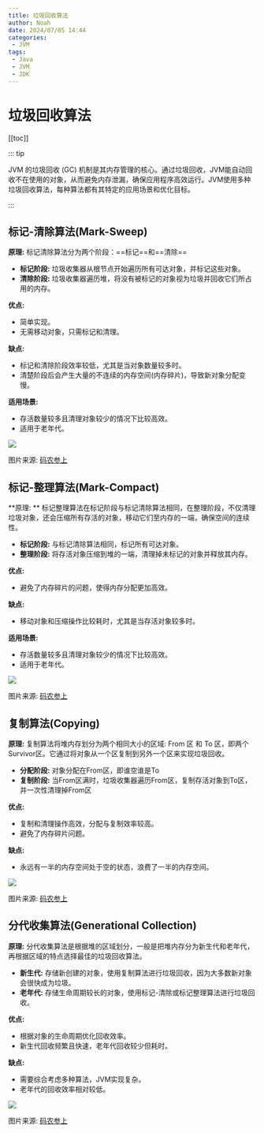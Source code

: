 ```yaml
---
title: 垃圾回收算法
author: Noah
date: 2024/07/05 14:44
categories: 
 - JVM
tags:
 - Java
 - JVM
 - JDK
---
```


# 垃圾回收算法

[[toc]]

::: tip

JVM 的垃圾回收 (GC) 机制是其内存管理的核心。通过垃圾回收，JVM能自动回收不在使用的对象，从而避免内存泄漏，确保应用程序高效运行。JVM使用多种垃圾回收算法，每种算法都有其特定的应用场景和优化目标。

:::

## 标记-清除算法(Mark-Sweep)

**原理:** 标记清除算法分为两个阶段：==标记==和==清除==

- **标记阶段:** 垃圾收集器从根节点开始遍历所有可达对象，并标记这些对象。
- **清除阶段:** 垃圾收集器遍历堆，将没有被标记的对象视为垃圾并回收它们所占用的内存。

**优点:**

- 简单实现。
- 无需移动对象，只需标记和清理。

**缺点:**

- 标记和清除阶段效率较低，尤其是当对象数量较多时。
- 清楚阶段后会产生大量的不连续的内存空间(内存碎片)，导致新对象分配变慢。

**适用场景:**

- 存活数量较多且清理对象较少的情况下比较高效。
- 适用于老年代。

![](https://raw.githubusercontent.com/Noah2Y/img/main/blog/20240705152343.gif)

图片来源: [码农参上](ttps://mp.weixin.qq.com/s/DvPaMfn7xEKIilv-_Ojk8g)



## 标记-整理算法(Mark-Compact)

**原理: ** 标记整理算法在标记阶段与标记清除算法相同，在整理阶段，不仅清理垃圾对象，还会压缩所有存活的对象，移动它们至内存的一端，确保空间的连续性。

- **标记阶段:** 与标记清除算法相同，标记所有可达对象。
- **整理阶段:** 将存活对象压缩到堆的一端，清理掉未标记的对象并释放其内存。

**优点:**

- 避免了内存碎片的问题，使得内存分配更加高效。

**缺点:**

- 移动对象和压缩操作比较耗时，尤其是当存活对象较多时。

**适用场景:**

- 存活数量较多且清理对象较少的情况下比较高效。
- 适用于老年代。

![](https://raw.githubusercontent.com/Noah2Y/img/main/blog/20240705152925.gif)

图片来源: [码农参上](ttps://mp.weixin.qq.com/s/DvPaMfn7xEKIilv-_Ojk8g)

## 复制算法(Copying)

**原理:** 复制算法将堆内存划分为两个相同大小的区域: From 区 和 To 区，即两个Survivor区。它通过将对象从一个区复制到另外一个区来实现垃圾回收。

- **分配阶段:** 对象分配在From区，即谁空谁是To
- **复制阶段:** 当From区满时，垃圾收集器遍历From区，复制存活对象到To区，并一次性清理掉From区

**优点:**

- 复制和清理操作高效，分配与复制效率较高。
- 避免了内存碎片问题。

**缺点:**

- 永远有一半的内存空间处于空的状态，浪费了一半的内存空间。

![](https://raw.githubusercontent.com/Noah2Y/img/main/blog/20240705152955.gif)

图片来源: [码农参上](ttps://mp.weixin.qq.com/s/DvPaMfn7xEKIilv-_Ojk8g)

## 分代收集算法(Generational Collection)

**原理:** 分代收集算法是根据堆的区域划分，一般是把堆内存分为新生代和老年代，再根据区域的特点选择最佳的垃圾回收算法。

- **新生代:** 存储新创建的对象，使用复制算法进行垃圾回收，因为大多数新对象会很快成为垃圾。
- **老年代:** 存储生命周期较长的对象，使用标记-清除或标记整理算法进行垃圾回收。

**优点:**

- 根据对象的生命周期优化回收效率。
- 新生代回收频繁且快速，老年代回收较少但耗时。

**缺点:**

- 需要综合考虑多种算法，JVM实现复杂。
- 老年代的回收效率相对较低。

![](https://raw.githubusercontent.com/Noah2Y/img/main/blog/20240705152959.gif)

图片来源: [码农参上](ttps://mp.weixin.qq.com/s/DvPaMfn7xEKIilv-_Ojk8g)

